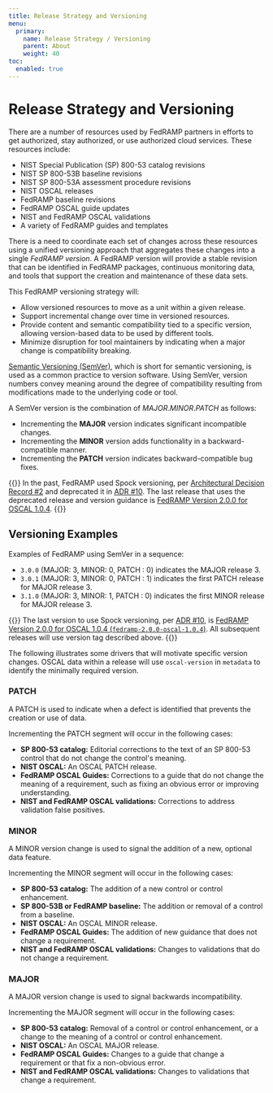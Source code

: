 ```yaml
---
title: Release Strategy and Versioning
menu:
  primary:
    name: Release Strategy / Versioning
    parent: About
    weight: 40
toc:
  enabled: true
---
```


# Release Strategy and Versioning

There are a number of resources used by FedRAMP partners in efforts to get authorized, stay authorized, or use authorized cloud services. These resources include:

- NIST Special Publication (SP) 800-53 catalog revisions
- NIST SP 800-53B baseline revisions
- NIST SP 800-53A assessment procedure revisions
- NIST OSCAL releases
- FedRAMP baseline revisions
- FedRAMP OSCAL guide updates
- NIST and FedRAMP OSCAL validations
- A variety of FedRAMP guides and templates

There is a need to coordinate each set of changes across these resources using a unified versioning approach that aggregates these changes into a single *FedRAMP version*. A FedRAMP version will provide a stable revision that can be identified in FedRAMP packages, continuous monitoring data, and tools that support the creation and maintenance of these data sets. 

This FedRAMP versioning strategy will:

- Allow versioned resources to move as a unit within a given release.
- Support incremental change over time in versioned resources.
- Provide content and semantic compatibility tied to a specific version, allowing version-based data to be used by different tools.
- Minimize disruption for tool maintainers by indicating when a major change is compatibility breaking.

[Semantic Versioning (SemVer)](https://semver.org/), which is short for semantic versioning, is used as a common practice to version software. Using SemVer, version numbers convey meaning around the degree of compatibility resulting from modifications made to the underlying code or tool.

A SemVer version is the combination of *MAJOR*.*MINOR*.*PATCH* as follows:

- Incrementing the **MAJOR** version indicates significant incompatible changes.
- Incrementing the **MINOR** version adds functionality in a backward-compatible manner.
- Incrementing the **PATCH** version indicates backward-compatible bug fixes.

{{<callout>}}
In the past, FedRAMP used Spock versioning, per [Architectural Decision Record #2](https://github.com/GSA/fedramp-automation/blob/fcdd25e3177d4bf31178041648fdc74d610146e9/documents/adr/0002-git-release-version-strategy.md) and deprecated it in [ADR #10](https://github.com/aj-stein-gsa/fedramp-automation/blob/1f854385d1d75c4040d2e611b33909f13cb761c1/documents/adr/0010-semantic-versions-only.md). The last release that uses the deprecated release and version guidance is [FedRAMP Version 2.0.0 for OSCAL 1.0.4](https://github.com/GSA/fedramp-automation/releases/tag/fedramp-2.0.0-oscal-1.0.4).
{{</callout>}}

## Versioning Examples

Examples of FedRAMP using SemVer in a sequence:

- `3.0.0` (MAJOR: 3, MINOR: 0, PATCH : 0) indicates the MAJOR release 3.
- `3.0.1` (MAJOR: 3, MINOR: 0, PATCH : 1) indicates the first PATCH release for MAJOR release 3.
- `3.1.0` (MAJOR: 3, MINOR: 1, PATCH : 0) indicates the first MINOR release for MAJOR release 3.

{{<callout>}}
The last version to use Spock versioning, per [ADR #10](https://github.com/aj-stein-gsa/fedramp-automation/blob/1f854385d1d75c4040d2e611b33909f13cb761c1/documents/adr/0010-semantic-versions-only.md), is [FedRAMP Version 2.0.0 for OSCAL 1.0.4 (`fedramp-2.0.0-oscal-1.0.4`)](https://github.com/GSA/fedramp-automation/releases/tag/fedramp-2.0.0-oscal-1.0.4). All subsequent releases will use version tag described above.
{{</callout>}}

The following illustrates some drivers that will motivate specific version changes. OSCAL data within a release will use `oscal-version` in `metadata` to identify the minimally required version.

### PATCH

A PATCH is used to indicate when a defect is identified that prevents the creation or use of data.

Incrementing the PATCH segment will occur in the following cases:

- **SP 800-53 catalog:** Editorial corrections to the text of an SP 800-53 control that do not change the control's meaning.
- **NIST OSCAL:** An OSCAL PATCH release.
- **FedRAMP OSCAL Guides:** Corrections to a guide that do not change the meaning of a requirement, such as fixing an obvious error or improving understanding.
- **NIST and FedRAMP OSCAL validations:** Corrections to address validation false positives.

### MINOR

A MINOR version change is used to signal the addition of a new, optional data feature. 

Incrementing the MINOR segment will occur in the following cases:

- **SP 800-53 catalog:** The addition of a new control or control enhancement.
- **SP 800-53B or FedRAMP baseline:** The addition or removal of a control from a baseline.
- **NIST OSCAL:** An OSCAL MINOR release.
- **FedRAMP OSCAL Guides:** The addition of new guidance that does not change a requirement.
- **NIST and FedRAMP OSCAL validations:** Changes to validations that do not change a requirement.

### MAJOR

A MAJOR version change is used to signal backwards incompatibility.

Incrementing the MAJOR segment will occur in the following cases:

- **SP 800-53 catalog:** Removal of a control or control enhancement, or a change to the meaning of a control or control enhancement.
- **NIST OSCAL:** An OSCAL MAJOR release.
- **FedRAMP OSCAL Guides:** Changes to a guide that change a requirement or that fix a non-obvious error.
- **NIST and FedRAMP OSCAL validations:** Changes to validations that change a requirement.
